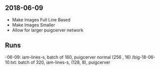 ## 2018-06-09

- Make Images Full Line Based
- Make Images Smaller
- Allow for larger puigcerver network

## Runs

-06-09: iam-lines-s, batch of 160, puigcerver normal (256 , 16)
/big-18-06-10.txt: batch of 320, iam-lines-s, (128, 8), puigcerver
